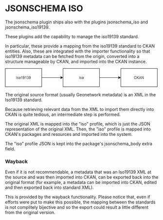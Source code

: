 # JSONSCHEMA ISO

The jsonschema plugin ships also with the plugins jsonschema_iso and jsonschema_iso19139.

These plugins add the capability to manage the iso19139 standard.

In particular, these provide a mapping from the iso19139 standard to CKAN entities. Also, these are integrated with the importer functionality so that iso19139 metadata can be fetched from the origin, converted into a structure manageable by CKAN, and imported into the CKAN instance.



![image-20220121135211037](README-resources/iso_overview.png)



The original source format (usually Geonetwork metadata) is an XML in the Iso19139 standard.

Because retrieving relevant data from the XML to import them directly into CKAN is quite tedious, an intermediate step is performed.

The original XML is mapped into the "iso" profile, which is just the JSON representation of the original XML. Then, the "iso" profile is mapped into CKAN's packages and resources and imported into the system.

The "iso" profile JSON is kept into the package's jsonschema_body extra field.


### Wayback 

Even if it is not recommendable, a metadata that was an Iso19139 XML at the source and was then imported into CKAN, can be exported back into the original format (for example, a metadata can be imported into CKAN, edited and then exported back into standard XML).

This is provided by the wayback functionality. Please notice that, even if efforts were put to make this possible, the mapping between the standards is not complitely bijective and so the export could result a little different from the original version.